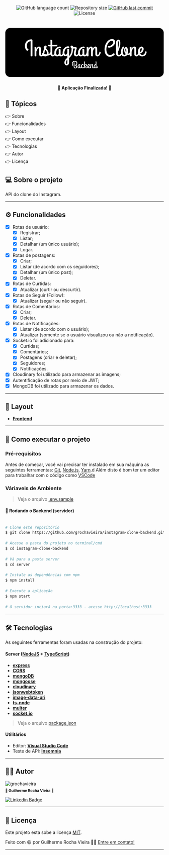 <p align="center">
  <img alt="GitHub language count" src="https://img.shields.io/github/languages/count/grochavieira/instagram-clone-frontend?color=%2304D361&style=flat">

  <img alt="Repository size" src="https://img.shields.io/github/repo-size/grochavieira/instagram-clone-frontend?style=flat">
  
  <a href="https://github.com/grochavieira/instagram-clone-frontend/commits/master">
    <img alt="GitHub last commit" src="https://img.shields.io/github/last-commit/grochavieira/instagram-clone-frontend?style=flat">
  </a>
    
   <img alt="License" src="https://img.shields.io/badge/license-MIT-brightgreen?style=flat">

</p>
<h1 align="center">
    <img src="./.github/logo_backend.png" />
</h1>

<h4 align="center"> 
	🚧  Aplicação Finalizada! 🚧
</h4>

## 🏁 Tópicos

<p>
 👉<a href="#-sobre-o-projeto" style="text-decoration: none; "> Sobre</a> <br/>
👉<a href="#-funcionalidades" style="text-decoration: none; "> Funcionalidades</a> <br/>
👉<a href="#-layout" style="text-decoration: none"> Layout</a> <br/>
👉<a href="#-como-executar-o-projeto" style="text-decoration: none"> Como executar</a> <br/>
👉<a href="#-tecnologias" style="text-decoration: none"> Tecnologias</a> <br/>
👉<a href="#-autor" style="text-decoration: none"> Autor</a> <br/>
👉<a href="#user-content--licença" style="text-decoration: none"> Licença</a>

</p>

## 💻 Sobre o projeto

API do clone do Instagram.

---

<a name="-funcionalidades"></a>

## ⚙️ Funcionalidades

- [x] Rotas de usuário:
  - [x] Registrar;
  - [x] Listar;
  - [x] Detalhar (um único usuário);
  - [x] Logar.
- [x] Rotas de postagens:
  - [x] Criar;
  - [x] Listar (de acordo com os seguidores);
  - [x] Detalhar (um único post);
  - [x] Deletar.
- [x] Rotas de Curtidas:
  - [x] Atualizar (curtir ou descurtir).
- [x] Rotas de Seguir (Follow):
  - [x] Atualizar (seguir ou não seguir).
- [x] Rotas de Comentários:
  - [x] Criar;
  - [x] Deletar.
- [x] Rotas de Notificações:
  - [x] Listar (de acordo com o usuário);
  - [x] Atualizar (somente se o usuário visualizou ou não a notificação).
- [x] Socket.io foi adicionado para:
  - [x] Curtidas;
  - [x] Comentários;
  - [x] Postagens (criar e deletar);
  - [x] Seguidores;
  - [x] Notificações.
- [x] Cloudinary foi utilizado para armazenar as imagens;
- [x] Autentificação de rotas por meio de JWT;
- [x] MongoDB foi utilizado para armazenar os dados.

---

## 🎨 Layout

- **[Frontend](https://github.com/grochavieira/instagram-clone-frontend)**

---

## 🚀 Como executar o projeto

### Pré-requisitos

Antes de começar, você vai precisar ter instalado em sua máquina as seguintes ferramentas:
[Git](https://git-scm.com), [Node.js](https://nodejs.org/en/), [Yarn](https://classic.yarnpkg.com/en/docs/install).d
Além disto é bom ter um editor para trabalhar com o código como [VSCode](https://code.visualstudio.com/)

### Váriaveis de Ambiente

> Veja o arquivo [.env.sample](https://github.com/grochavieira/instagram-clone-backend/blob/master/.env.sample)

#### 🎲 Rodando o Backend (servidor)

```bash

# Clone este repositório
$ git clone https://github.com/grochavieira/instagram-clone-backend.git

# Acesse a pasta do projeto no terminal/cmd
$ cd instagram-clone-backend

# Vá para a pasta server
$ cd server

# Instale as dependências com npm
$ npm install

# Execute a aplicação
$ npm start

# O servidor inciará na porta:3333 - acesse http://localhost:3333

```

---

## 🛠 Tecnologias

As seguintes ferramentas foram usadas na construção do projeto:

#### **Server** ([NodeJS](https://nodejs.org/en/) + [TypeScript](https://www.typescriptlang.org/))

- **[express](https://expressjs.com/)**
- **[CORS](https://expressjs.com/en/resources/middleware/cors.html)**
- **[mongoDB](https://www.mongodb.com/)**
- **[mongoose](https://mongoosejs.com/)**
- **[cloudinary](https://cloudinary.com/)**
- **[jsonwebtoken](https://www.npmjs.com/package/jsonwebtoken)**
- **[image-data-uri](https://www.npmjs.com/package/image-data-uri)**
- **[ts-node](https://github.com/TypeStrong/ts-node)**
- **[multer](https://github.com/expressjs/multer)**
- **[socket.io](https://socket.io/)**

> Veja o arquivo [package.json](https://github.com/grochavieira/instagram-clone-backend/blob/master/package.json)

#### **Utilitários**

- Editor: **[Visual Studio Code](https://code.visualstudio.com/)**
- Teste de API: **[Insomnia](https://insomnia.rest/)**

---

<a name="-autor"></a>

## 🦸‍♂️ **Autor**

<p>
 <img src="https://avatars.githubusercontent.com/u/48029638?s=460&u=40540691957b5aabf04e2e1d4cddf8d3633cb1be&v=4" width="150px;" alt="grochavieira"/>
 <br />
 <sub><strong>🌟 Guilherme Rocha Vieira 🌟</strong></sub>
</p>

<p align="center">

[![Linkedin Badge](https://img.shields.io/badge/-linkedin-blue?style=flat&logo=Linkedin&logoColor=white&link=https://www.linkedin.com/in/grochavieira/)](https://www.linkedin.com/in/grochavieira/)

</p>

---

## 📝 Licença

Este projeto esta sobe a licença [MIT](./LICENSE).

Feito com :satisfied: por Guilherme Rocha Vieira 👋🏽 [Entre em contato!](https://www.linkedin.com/in/grochavieira/)

---
